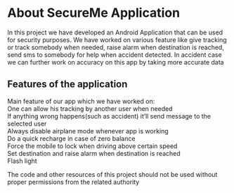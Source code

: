 # About SecureMe Application
In this project we have developed an Android Application that can be used for security purposes. We have worked on various feature like give tracking or track somebody when needed, raise alarm when destination is reached, send sms to somebody for help when accident detected. In accident case we can further work on accuracy on this app by taking more accurate data

## Features of the application
Main feature of our app which we have worked on:  
One can allow his tracking by another user when needed  
If anything wrong happens(such as accident) it’ll send message to the selected user  
Always disable airplane mode whenever app is working  
Do a quick recharge in case of zero balance  
Force the mobile to lock when driving above certain speed  
Set destination and raise alarm when destination is reached  
Flash light  

The code and other resources of this project should not be used without proper permissions from the related authority